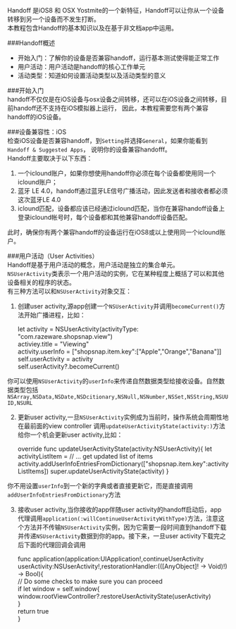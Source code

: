 Handoff 是iOS8 和 OSX Yostmite的一个新特征，Handoff可以让你从一个设备转移到另一个设备而不发生打断。  
本教程包含Handoff的基本知识以及在基于非文档app中运用。 

###Handoff概述
*  开始入门：了解你的设备是否兼容handoff，运行基本测试使得能正常工作
*  用户活动：用户活动是handoff的核心工作单元
*  活动类型：知道如何设置活动类型以及活动类型的意义

###开始入门  
handoff不仅仅是在iOS设备与osx设备之间转移，还可以在iOS设备之间转移，目前handoff还不支持在iOS模拟器上运行，
因此，本教程需要您有两个兼容handoff的iOS设备。

###设备兼容性：iOS  
检查iOS设备是否兼容handoff，到`Setting`并选择`General`，如果你能看到`Handoff & Suggested Apps`，
说明你的设备兼容handofff。  
Handoff主要取决于以下东西：  
1.  一个iclound账户，如果你想使用handoff你必须在每个设备都使用同一个iclound账户；
2.  蓝牙 LE 4.0，handoff通过蓝牙LE信号广播活动，因此发送者和接收者都必须这次蓝牙LE 4.0
3.  iclound匹配，设备都应该已经通过iclound匹配，当你在兼容handoff设备上登录iclound帐号时，每个设备都和其他兼容handoff设备匹配。

此时，确保你有两个兼容handoff的设备运行在iOS8或以上使用同一个iclound账户。

###用户活动（User Activities）  
Handoff是基于用户活动的概念，用户活动是独立的集合单元。  
`NSUserActivity`类表示一个用户活动的实例，它在某种程度上概括了可以和其他设备相关的程序的状态。  
有三种方法可以和`NSUserActivity`对象交互：  
1.  创建user activity,源app创建一个`NSUserActivity`并调用`becomeCurrent()`方法开始广播进程，比如：

    let activity = NSUserActivity(activityType: "com.razeware.shopsnap.view")  
    activiey.title = "Viewing"  
    activity.userInfo = ["shopsnap.item.key":["Apple","Orange","Banana"]]  
    self.userActivity = activity  
    self.userActivity?.becomeCurrent()  

你可以使用`NSUserActivity`的`userInfo`来传递自然数据类型给接收设备。自然数据类型包括`NSArray,NSData,NSDate,NSDcitionary,NSNull,NSNumber,NSSet,NSString,NSUUID,NSURL`

2.  更新user activity,一旦`NSUserActivity`实例成为当前时，操作系统会周期性地在最前面的view controller 调用`updateUserActivityState(activity:)`方法给你一个机会更新user activity,比如：

    override func updateUserActivityState(activity:NSUserActivity){
      let activityListItem = // ... get updated list of items
      activity.addUserInfoEntriesFromDictionary(["shopsnap.item.key":activityListItems])
      super.updateUserActivityState(activity)
    }
    
你不用设置`userInfo`到一个新的字典或者直接更新它，而是直接调用`addUserInfoEntriesFromDictionary`方法

3.  接收user activity,当你接收的app伴随user activity的handoff启动后，app 代理调用`application(:willContinueUserActivityWithType)`方法，注意这个方法并不传输`NSUserActivity`实例，因为它需要一段时间直到handoff下载并传递`NSUserActivity`数据到你的app。接下来，一旦user activity下载完之后下面的代理回调会调用

    func application(application:UIApplication!,continueUserActivity userActivity:NSUserActivity!,restorationHandler:(([AnyObject]! -> Void)!) -> Bool){  
      // Do some checks to make sure you can proceed  
      if let window = self.window{  
        window.rootViewController?.restoreUserActivityState(userActivity)  
      }  
      return true  
    }

